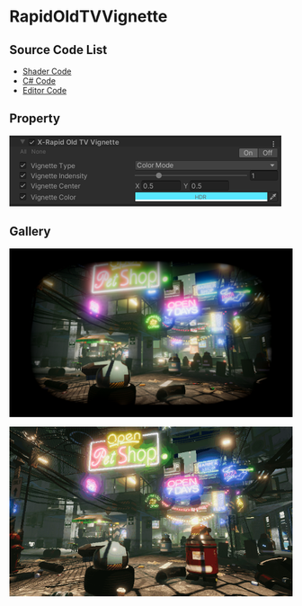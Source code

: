 
# RapidOldTVVignette

## Source Code List
- [Shader Code](Shader/RapidOldTVVignette.shader)
- [C# Code](RapidOldTVVignette.cs)
- [Editor Code](Editor/RapidOldTVVignetteEditor.cs)


## Property
![](https://raw.githubusercontent.com/QianMo/X-PostProcessing-Gallery/master/Media/Vignette/RapidOldTVVignette/RapidOldTVVignetteProperty.png)

## Gallery
![](https://raw.githubusercontent.com/QianMo/X-PostProcessing-Gallery/master/Media/Vignette/RapidOldTVVignette/RapidOldTVVignette.png)

![](https://raw.githubusercontent.com/QianMo/X-PostProcessing-Gallery/master/Media/Vignette/RapidOldTVVignette/RapidOldTVVignette.gif)